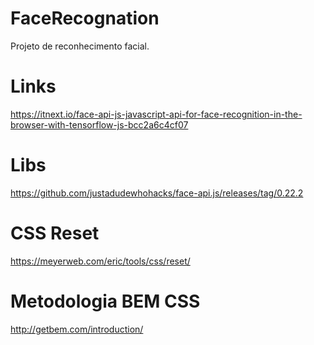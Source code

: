 # FaceRecognation
Projeto de reconhecimento facial.

# Links
https://itnext.io/face-api-js-javascript-api-for-face-recognition-in-the-browser-with-tensorflow-js-bcc2a6c4cf07

# Libs
https://github.com/justadudewhohacks/face-api.js/releases/tag/0.22.2

# CSS Reset
https://meyerweb.com/eric/tools/css/reset/

# Metodologia BEM CSS
http://getbem.com/introduction/